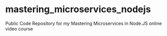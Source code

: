 # mastering_microservices_nodejs
Public Code Repository for my Mastering Microservices in Node.JS online video course
